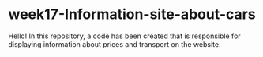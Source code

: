 # week17-Information-site-about-cars

Hello! In this repository, a code has been created that is responsible for displaying information about prices and transport on the website.

